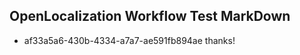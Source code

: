 ## OpenLocalization Workflow Test MarkDown
* af33a5a6-430b-4334-a7a7-ae591fb894ae thanks!

<!--HONumber=Aug16_HO1-->


